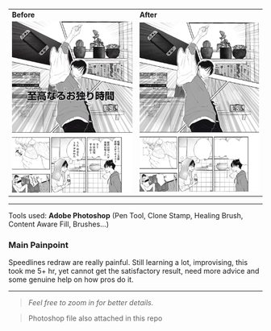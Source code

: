 
<table>
  <tr>
    <td><b>Before</b></td>
    <td><b>After</b></td>
  </tr>
  <tr>
    <td><img src="before.jpg" width="300"/></td>
    <td><img src="after.jpg" width="300"/></td>
</td>
  </tr>
</table>

---


Tools used: **Adobe Photoshop** (Pen Tool, Clone Stamp, Healing Brush, Content Aware Fill, Brushes...)

### Main Painpoint

Speedlines redraw are really painful. Still learning a lot, improvising, this took me 5+ hr, yet cannot get the satisfactory result, need more advice and some genuine help on how pros do it.

---

> *Feel free to zoom in for better details.*

> Photoshop file also attached in this repo 
